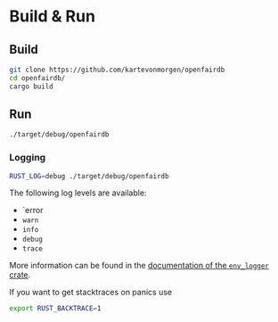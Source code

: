 # Build & Run

## Build

```sh
git clone https://github.com/kartevonmorgen/openfairdb
cd openfairdb/
cargo build
```

## Run

```sh
./target/debug/openfairdb
```

### Logging

```sh
RUST_LOG=debug ./target/debug/openfairdb
```

The following log levels are available:

- `error
- `warn`
- `info`
- `debug`
- `trace`

More information can be found in the
[documentation of the `env_logger` crate](https://docs.rs/env_logger/latest/env_logger/).

If you want to get stacktraces on panics use

```sh
export RUST_BACKTRACE=1
```
